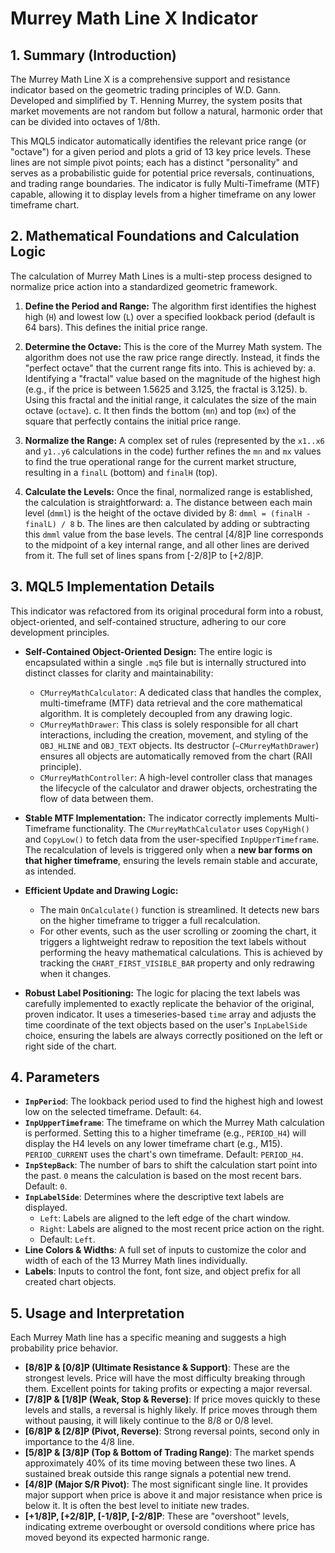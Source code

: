 # Murrey Math Line X Indicator

## 1. Summary (Introduction)

The Murrey Math Line X is a comprehensive support and resistance indicator based on the geometric trading principles of W.D. Gann. Developed and simplified by T. Henning Murrey, the system posits that market movements are not random but follow a natural, harmonic order that can be divided into octaves of 1/8th.

This MQL5 indicator automatically identifies the relevant price range (or "octave") for a given period and plots a grid of 13 key price levels. These lines are not simple pivot points; each has a distinct "personality" and serves as a probabilistic guide for potential price reversals, continuations, and trading range boundaries. The indicator is fully Multi-Timeframe (MTF) capable, allowing it to display levels from a higher timeframe on any lower timeframe chart.

## 2. Mathematical Foundations and Calculation Logic

The calculation of Murrey Math Lines is a multi-step process designed to normalize price action into a standardized geometric framework.

1. **Define the Period and Range:** The algorithm first identifies the highest high (`H`) and lowest low (`L`) over a specified lookback period (default is 64 bars). This defines the initial price range.

2. **Determine the Octave:** This is the core of the Murrey Math system. The algorithm does not use the raw price range directly. Instead, it finds the "perfect octave" that the current range fits into. This is achieved by:
   a. Identifying a "fractal" value based on the magnitude of the highest high (e.g., if the price is between 1.5625 and 3.125, the fractal is 3.125).
   b. Using this fractal and the initial range, it calculates the size of the main octave (`octave`).
   c. It then finds the bottom (`mn`) and top (`mx`) of the square that perfectly contains the initial price range.

3. **Normalize the Range:** A complex set of rules (represented by the `x1..x6` and `y1..y6` calculations in the code) further refines the `mn` and `mx` values to find the true operational range for the current market structure, resulting in a `finalL` (bottom) and `finalH` (top).

4. **Calculate the Levels:** Once the final, normalized range is established, the calculation is straightforward:
   a. The distance between each main level (`dmml`) is the height of the octave divided by 8:
   `dmml = (finalH - finalL) / 8`
   b. The lines are then calculated by adding or subtracting this `dmml` value from the base levels. The central [4/8]P line corresponds to the midpoint of a key internal range, and all other lines are derived from it. The full set of lines spans from [-2/8]P to [+2/8]P.

## 3. MQL5 Implementation Details

This indicator was refactored from its original procedural form into a robust, object-oriented, and self-contained structure, adhering to our core development principles.

- **Self-Contained Object-Oriented Design:** The entire logic is encapsulated within a single `.mq5` file but is internally structured into distinct classes for clarity and maintainability:

  - `CMurreyMathCalculator`: A dedicated class that handles the complex, multi-timeframe (MTF) data retrieval and the core mathematical algorithm. It is completely decoupled from any drawing logic.
  - `CMurreyMathDrawer`: This class is solely responsible for all chart interactions, including the creation, movement, and styling of the `OBJ_HLINE` and `OBJ_TEXT` objects. Its destructor (`~CMurreyMathDrawer`) ensures all objects are automatically removed from the chart (RAII principle).
  - `CMurreyMathController`: A high-level controller class that manages the lifecycle of the calculator and drawer objects, orchestrating the flow of data between them.

- **Stable MTF Implementation:** The indicator correctly implements Multi-Timeframe functionality. The `CMurreyMathCalculator` uses `CopyHigh()` and `CopyLow()` to fetch data from the user-specified `InpUpperTimeframe`. The recalculation of levels is triggered only when a **new bar forms on that higher timeframe**, ensuring the levels remain stable and accurate, as intended.

- **Efficient Update and Drawing Logic:**

  - The main `OnCalculate()` function is streamlined. It detects new bars on the higher timeframe to trigger a full recalculation.
  - For other events, such as the user scrolling or zooming the chart, it triggers a lightweight redraw to reposition the text labels without performing the heavy mathematical calculations. This is achieved by tracking the `CHART_FIRST_VISIBLE_BAR` property and only redrawing when it changes.

- **Robust Label Positioning:** The logic for placing the text labels was carefully implemented to exactly replicate the behavior of the original, proven indicator. It uses a timeseries-based `time` array and adjusts the time coordinate of the text objects based on the user's `InpLabelSide` choice, ensuring the labels are always correctly positioned on the left or right side of the chart.

## 4. Parameters

- **`InpPeriod`**: The lookback period used to find the highest high and lowest low on the selected timeframe. Default: `64`.
- **`InpUpperTimeframe`**: The timeframe on which the Murrey Math calculation is performed. Setting this to a higher timeframe (e.g., `PERIOD_H4`) will display the H4 levels on any lower timeframe chart (e.g., M15). `PERIOD_CURRENT` uses the chart's own timeframe. Default: `PERIOD_H4`.
- **`InpStepBack`**: The number of bars to shift the calculation start point into the past. `0` means the calculation is based on the most recent bars. Default: `0`.
- **`InpLabelSide`**: Determines where the descriptive text labels are displayed.
  - `Left`: Labels are aligned to the left edge of the chart window.
  - `Right`: Labels are aligned to the most recent price action on the right.
  - Default: `Left`.
- **Line Colors & Widths**: A full set of inputs to customize the color and width of each of the 13 Murrey Math lines individually.
- **Labels**: Inputs to control the font, font size, and object prefix for all created chart objects.

## 5. Usage and Interpretation

Each Murrey Math line has a specific meaning and suggests a high probability price behavior.

- **[8/8]P & [0/8]P (Ultimate Resistance & Support)**: These are the strongest levels. Price will have the most difficulty breaking through them. Excellent points for taking profits or expecting a major reversal.
- **[7/8]P & [1/8]P (Weak, Stop & Reverse)**: If price moves quickly to these levels and stalls, a reversal is highly likely. If price moves through them without pausing, it will likely continue to the 8/8 or 0/8 level.
- **[6/8]P & [2/8]P (Pivot, Reverse)**: Strong reversal points, second only in importance to the 4/8 line.
- **[5/8]P & [3/8]P (Top & Bottom of Trading Range)**: The market spends approximately 40% of its time moving between these two lines. A sustained break outside this range signals a potential new trend.
- **[4/8]P (Major S/R Pivot)**: The most significant single line. It provides major support when price is above it and major resistance when price is below it. It is often the best level to initiate new trades.
- **[+1/8]P, [+2/8]P, [-1/8]P, [-2/8]P**: These are "overshoot" levels, indicating extreme overbought or oversold conditions where price has moved beyond its expected harmonic range.
